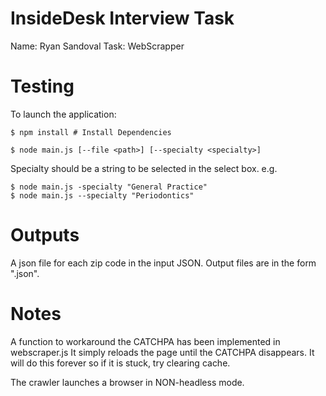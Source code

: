 InsideDesk Interview Task
=========================

Name: Ryan Sandoval
Task: WebScrapper

Testing
=======

To launch the application:
```
$ npm install # Install Dependencies

$ node main.js [--file <path>] [--specialty <specialty>]
```

Specialty should be a string to be selected in the select box.
e.g. 
```
$ node main.js -specialty "General Practice"
$ node main.js --specialty "Periodontics"
```

Outputs
=======

A json file for each zip code in the input JSON. 
Output files are in the form "<zipcode>.json".

Notes
=====

A function to workaround the CATCHPA has been implemented in webscraper.js
It simply reloads the page until the CATCHPA disappears.
It will do this forever so if it is stuck, try clearing cache.

The crawler launches a browser in NON-headless mode.
